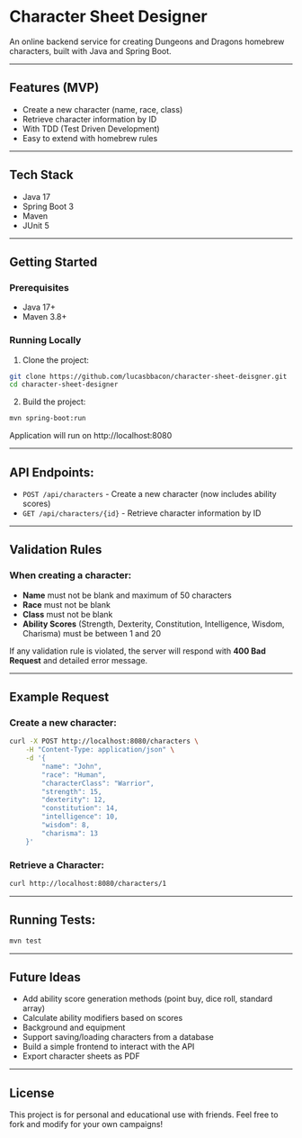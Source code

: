 # Character Sheet Designer

An online backend service for creating Dungeons and Dragons homebrew characters, built with Java and Spring Boot.

---

## Features (MVP)

- Create a new character (name, race, class)
- Retrieve character information by ID
- With TDD (Test Driven Development)
- Easy to extend with homebrew rules

---

## Tech Stack

- Java 17
- Spring Boot 3
- Maven
- JUnit 5

---

## Getting Started

### Prerequisites

- Java 17+
- Maven 3.8+

### Running Locally

1. Clone the project:

```bash
git clone https://github.com/lucasbbacon/character-sheet-deisgner.git
cd character-sheet-designer
```

2. Build the project:

```bash
mvn spring-boot:run
```
Application will run on http://localhost:8080

---

## API Endpoints:
- `POST /api/characters` - Create a new character (now includes ability scores)
- `GET /api/characters/{id}` - Retrieve character information by ID

---

## Validation Rules

### When creating a character:

- **Name** must not be blank and maximum of 50 characters
- **Race** must not be blank
- **Class** must not be blank
- **Ability Scores** (Strength, Dexterity, Constitution, Intelligence, Wisdom, Charisma) must be between 1 and 20

If any validation rule is violated, the server will respond with **400 Bad Request** and detailed error message.

---

## Example Request

### Create a new character:
```bash
curl -X POST http://localhost:8080/characters \
    -H "Content-Type: application/json" \
    -d '{
        "name": "John", 
        "race": "Human", 
        "characterClass": "Warrior",
        "strength": 15,
        "dexterity": 12,
        "constitution": 14,
        "intelligence": 10,
        "wisdom": 8,
        "charisma": 13
    }'
```

### Retrieve a Character:
```bash
curl http://localhost:8080/characters/1
```

---

## Running Tests:

```bash
mvn test
```

---

## Future Ideas

- Add ability score generation methods (point buy, dice roll, standard array)
- Calculate ability modifiers based on scores
- Background and equipment
- Support saving/loading characters from a database
- Build a simple frontend to interact with the API
- Export character sheets as PDF

---

## License

This project is for personal and educational use with friends.
Feel free to fork and modify for your own campaigns!